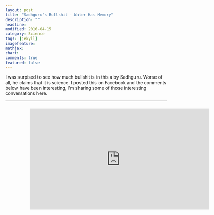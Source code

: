 ```yaml
---
layout: post
title: "Sadhguru's Bullshit - Water Has Memory"
description: ""
headline: 
modified: 2016-04-15
category: Science
tags: [jekyll]
imagefeature: 
mathjax: 
chart: 
comments: true
featured: false
---
```


I was surpised to see how much bullshit is in this a by Sadhguru. Worse of all, he claims that it is science. I posted this on Facebook and the comments below have been interesting, I'm sharing some of those interesting conversations here.

-----
<div style="height:100%;width:100%;text-align:center;padding: 2% 15% 2% 15%;">
  <iframe width="560" height="315" src="https://www.youtube.com/embed/t5ebjk319Wg" frameborder="0" allowfullscreen></iframe>
</div>
-----

Summary of video: He claims that the structure of the water molecules can be changed through thoughts!

Sadhguru is a famous personality with a lot of followers. Some of them tried to defend what he said. Here are the comments and my responses to them.

-----

Comment: May be its his perception of science.... You cannot reject his hypothesis.

Me: Science is based on evidence. Science can test a claim to be either true or not true. What do you mean by 'his' perception of science?

Comment: I don't want to further discuss on it.

Me:  Sure. Understandable. I just want to make another point that, in science, the person who comes up with the hypothesis has the burden of proof. Even if a hypothesis cannot be rejected, it shouldn't be given more credence. For example, the hypothesis that unicorns exist cannot be rejected.

-----

Comment: If something's doesn't confirm to current scientific evidence doesn't mean it's "bullshit"

Me: He makes a claim that goes against everything we know about science. And falsely claims that it is science deluding millions of people. Do you think that's a reasonable thing to do? If you think there's a possibility that what he is saying is true, let me know if you willing to participate in an experiment to test the claim.

-----

Comment: Here's a some [research](http://www.emotoproject.com/english/home.html) on water memory. He's not wrong.

Me: Emoto's research has a lot of flaws and is not accepted by the scientific community. His experiments are not double blind. Do you think it's okay to see this kind of research as evidence for justifying a claim that goes against almost everything we know about science?

-----

Comment: Here's a [video](https://www.youtube.com/watch?v=R8VyUsVOic0) on water memory.

Me: Luc's work on water memory has been very controversial and faced harsh criticism from many scientists. Apparently, his work was not reproducable. So, I think it's a bad idea to follow his work. On the internet you can find documentary about anything. Doesn't make it more true. For example, there are documentaries on how NASA faked moon landing, how UFOs are real and why the earth is flat.

---

Comment: I am not a big science guy like you all but I have a question. Does current science explain everything about water ? and there is nothing to learn further ? I don't think so. Today somebody theory might look funny, but in future the theory might be proved by the same science. Science is slow and it has lot of catch-up to do.

Me:  I agree there's a lot we don't know yet. Doesn't mean we have to accept any random hypothesis people come up with; there's no evidence for his claims. Worse of all, he lies to everyone saying these hypothesis are science. I'll make a claim that I can make water turn into ice by looking at it, would you agree with that? Would you still argue that I'm right, and science has a lot of catch-up to do? No, right? You would ask me for evidence. Why are you not doing the same for Sadhguru's claims?

Comment: I am sticking to the current topic in the video and I don't know what he said in other videos. If it is a theory today doesn't mean that it will not happen in future. He may be or wrong he may right. Whom and what to believe depends on oneself and what kind of knowledge the other person holds. If you start arguing for everything that everybody throws into the world, then there is nothing you gain. Listen, understand, grasp and move forward. You are not a follower of the Guru, so why worry. The followers may be fools or may not be.

-----

Comment: Water has memory. Watch this [video](https://www.youtube.com/watch?v=ILSyt_Hhbjg)

Me: That's unreliable. Read [this](http://www.scilogs.com/in_scientio_veritas/water-memory-myth-that-wouldnt-die/).